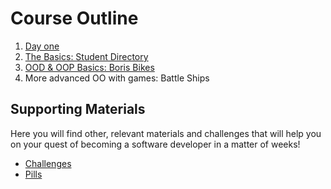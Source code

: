 # Course Outline

1. [Day one](https://github.com/makersacademy/course/blob/master/day_one.md)
2. [The Basics: Student Directory](https://github.com/makersacademy/course/blob/master/student_directory.md)
3. [OOD & OOP Basics: Boris Bikes](https://github.com/makersacademy/course/blob/master/boris_bikes.md)
4. More advanced OO with games: Battle Ships

## Supporting Materials

Here you will find other, relevant materials and challenges that will help you on your quest of becoming a software developer in a matter of weeks!

- [Challenges](https://github.com/makersacademy/course/blob/master/challenges/challenges.md)
- [Pills](https://github.com/makersacademy/course/blob/master/pills.md)